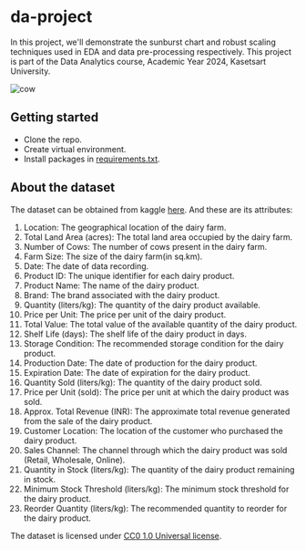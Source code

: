 # da-project
In this project, we'll demonstrate the sunburst chart and robust scaling techniques used in EDA and data pre-processing respectively. This project is part of the Data Analytics course, Academic Year 2024, Kasetsart University.

![cow](https://external-content.duckduckgo.com/iu/?u=https%3A%2F%2Fi.kym-cdn.com%2Fphotos%2Fimages%2Fnewsfeed%2F001%2F930%2F083%2F2a4.gif&f=1&nofb=1&ipt=01bff5aa58fe69405bd1d9781204443ee7afb10b60fac77316aff678577933a8&ipo=images)

## Getting started
- Clone the repo.
- Create virtual environment.
- Install packages in [requirements.txt](requirements.txt).

## About the dataset
The dataset can be obtained from kaggle [here](https://www.kaggle.com/datasets/suraj520/dairy-goods-sales-dataset). And these are its attributes:

1. Location: The geographical location of the dairy farm.
1. Total Land Area (acres): The total land area occupied by the dairy farm.
1. Number of Cows: The number of cows present in the dairy farm.
1. Farm Size: The size of the dairy farm(in sq.km).
1. Date: The date of data recording.
1. Product ID: The unique identifier for each dairy product.
1. Product Name: The name of the dairy product.
1. Brand: The brand associated with the dairy product.
1. Quantity (liters/kg): The quantity of the dairy product available.
1. Price per Unit: The price per unit of the dairy product.
1. Total Value: The total value of the available quantity of the dairy product.
1. Shelf Life (days): The shelf life of the dairy product in days.
1. Storage Condition: The recommended storage condition for the dairy product.
1. Production Date: The date of production for the dairy product.
1. Expiration Date: The date of expiration for the dairy product.
1. Quantity Sold (liters/kg): The quantity of the dairy product sold.
1. Price per Unit (sold): The price per unit at which the dairy product was sold.
1. Approx. Total Revenue (INR): The approximate total revenue generated from the sale of the dairy product.
1. Customer Location: The location of the customer who purchased the dairy product.
1. Sales Channel: The channel through which the dairy product was sold (Retail, Wholesale, Online).
1. Quantity in Stock (liters/kg): The quantity of the dairy product remaining in stock.
1. Minimum Stock Threshold (liters/kg): The minimum stock threshold for the dairy product.
1. Reorder Quantity (liters/kg): The recommended quantity to reorder for the dairy product.

The dataset is licensed under  [CC0 1.0 Universal license](https://creativecommons.org/publicdomain/zero/1.0/).